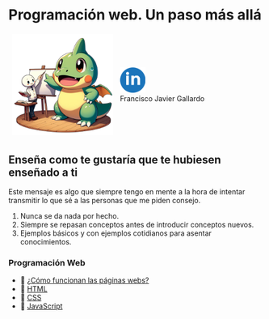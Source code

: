 # Programación web. Un paso más allá

<table class="table" width="100%">
    <thead>
        <tr>
            <td>
                <img src="./images/title.png" width="200" height="200" alt="">
            </td>
            <td valign="middle">
            <img src="./images/icons/ln.webp" width="50" height="50" alt="linkedin"><br>
            Francisco Javier Gallardo
            </td>
        </tr>
    </thead>
</table>

## Enseña como te gustaría que te hubiesen enseñado a ti

Este mensaje es algo que siempre tengo en mente a la hora de intentar transmitir lo que sé a las personas que me piden consejo. 

1) Nunca se da nada por hecho.
2) Siempre se repasan conceptos antes de introducir conceptos nuevos.
3) Ejemplos básicos y con ejemplos cotidianos para asentar conocimientos.

### Programación Web
- 🌟 [¿Cómo funcionan las páginas webs?](./basico/README.md)
- 🌟 [HTML](./html/00-introduction.md)
- 🌟 [CSS](./css/00-introduction.md)
- 🌟 [JavaScript](./javascript/00-introduction.md)
